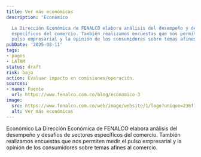 ```yaml
---
title: Ver más económicas
description: 'Económico

  La Dirección Económica de FENALCO elabora análisis del desempeño y desafíos de sectores
  específicos del comercio. También realizamos encuestas que nos permiten medir el
  pulso empresarial y la opinión de los consumidores sobre temas afines al comercio.'
pubDate: '2025-08-11'
tags:
- pagos
- LATAM
status: draft
risk: bajo
action: Evaluar impacto en comisiones/operación.
sources:
- name: Fuente
  url: https://www.fenalco.com.co/blog/economico-3
image:
  src: https://www.fenalco.com.co/web/image/website/1/logo?unique=236f15f
  alt: Ver más económicas
---
```

Económico
La Dirección Económica de FENALCO elabora análisis del desempeño y desafíos de sectores específicos del comercio. También realizamos encuestas que nos permiten medir el pulso empresarial y la opinión de los consumidores sobre temas afines al comercio.